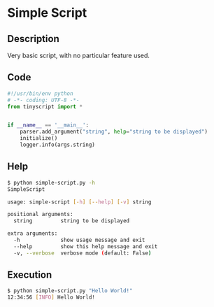 # Simple Script

## Description

Very basic script, with no particular feature used.

## Code

```python
#!/usr/bin/env python
# -*- coding: UTF-8 -*-
from tinyscript import *


if __name__ == '__main__':
    parser.add_argument("string", help="string to be displayed")
    initialize()
    logger.info(args.string)
```

## Help

```sh
$ python simple-script.py -h
SimpleScript

usage: simple-script [-h] [--help] [-v] string

positional arguments:
  string         string to be displayed

extra arguments:
  -h             show usage message and exit
  --help         show this help message and exit
  -v, --verbose  verbose mode (default: False)

```

## Execution

```sh
$ python simple-script.py "Hello World!"
12:34:56 [INFO] Hello World!

```
